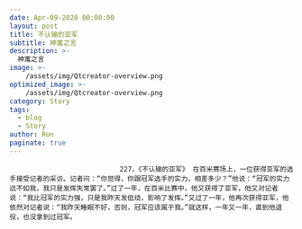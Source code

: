 ```yaml
---
date: Apr-09-2020 00:00:00
layout: post
title: 不认输的亚军
subtitle: 神寓之言
description: >-
  神寓之言
image: >-
    /assets/img/Qtcreator-overview.png
optimized_image: >-
    /assets/img/Qtcreator-overview.png
category: Story
tags:
  - blog
  - Story
author: Ron
paginate: true
---
```


							　　227，《不认输的亚军》 在百米赛场上，一位获得亚军的选手接受记者的采访。记者问：“你觉得，你跟冠军选手的实力，相差多少？”他说：“冠军的实力远不如我，我只是发挥失常罢了。”过了一年，在百米比赛中，他又获得了亚军，他又对记者说：“我比冠军的实力强，只是我昨天发低烧，影响了发挥。”又过了一年，他再次获得亚军，他依然对记者说：“我昨天睡眠不好，否则，冠军应该属于我。”就这样，一年又一年，直到他退役，也没拿到过冠军。
							
							
						